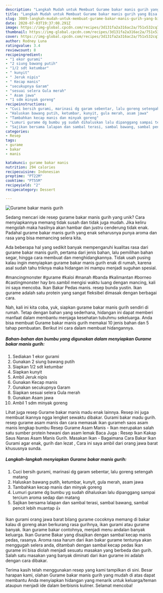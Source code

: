 ```yaml
---
description: "Langkah Mudah untuk Membuat Gurame bakar manis gurih yang Bisa Manjain Lidah"
title: "Langkah Mudah untuk Membuat Gurame bakar manis gurih yang Bisa Manjain Lidah"
slug: 3089-langkah-mudah-untuk-membuat-gurame-bakar-manis-gurih-yang-bisa-manjain-lidah
date: 2020-07-03T19:37:08.291Z
image: https://img-global.cpcdn.com/recipes/3d131fa2a316ac2a/751x532cq70/gurame-bakar-manis-gurih-foto-resep-utama.jpg
thumbnail: https://img-global.cpcdn.com/recipes/3d131fa2a316ac2a/751x532cq70/gurame-bakar-manis-gurih-foto-resep-utama.jpg
cover: https://img-global.cpcdn.com/recipes/3d131fa2a316ac2a/751x532cq70/gurame-bakar-manis-gurih-foto-resep-utama.jpg
author: Rodney Luna
ratingvalue: 3.4
reviewcount: 8
recipeingredient:
- "1 ekor gurami"
- "2 siung bawang putih"
- "1/2 sdt ketumbar"
- " kunyit"
- " Jeruk nipis"
- " Kecap manis"
- "secukupnya Garam"
- "sesuai selera Gula merah"
- " Asam jawa"
- "1 sdm minyak goreng"
recipeinstructions:
- "Cuci bersih gurami, marinasi dg garam sebentar, lalu goreng setengah matang"
- "Haluskan bawang putih, ketumbar, kunyit, gula merah, asam jawa"
- "Tambahkan kecap manis dan minyak goreng"
- "Lumuri gurame dg bumbu yg sudah dihaluskan lalu dipanggang sampai tercium aroma sedap dan matang"
- "Sajikan bersama lalapan dan sambal terasi, sambal bawang, sambal pencit lebih muantap 👍"
categories:
- Resep
tags:
- gurame
- bakar
- manis

katakunci: gurame bakar manis 
nutrition: 294 calories
recipecuisine: Indonesian
preptime: "PT22M"
cooktime: "PT55M"
recipeyield: "2"
recipecategory: Dessert

---
```



![Gurame bakar manis gurih](https://img-global.cpcdn.com/recipes/3d131fa2a316ac2a/751x532cq70/gurame-bakar-manis-gurih-foto-resep-utama.jpg)

Sedang mencari ide resep gurame bakar manis gurih yang unik? Cara menyiapkannya memang tidak susah dan tidak juga mudah. Jika keliru mengolah maka hasilnya akan hambar dan justru cenderung tidak enak. Padahal gurame bakar manis gurih yang enak seharusnya punya aroma dan rasa yang bisa memancing selera kita.

Ada beberapa hal yang sedikit banyak mempengaruhi kualitas rasa dari gurame bakar manis gurih, pertama dari jenis bahan, lalu pemilihan bahan segar, hingga cara membuat dan menghidangkannya. Tidak usah pusing kalau ingin menyiapkan gurame bakar manis gurih enak di rumah, karena asal sudah tahu triknya maka hidangan ini mampu menjadi suguhan spesial.

#mancingmonster #gurame #kaloi #manah #banda #kalimantan #borneo #castingmonster hay bro.sambil mengisi waktu luang dengan mancing, kali ini saya mencoba. Ikan Bakar Pedas manis. resep bunda yustin. Ikan gurame adalah satu protein yang sangat fleksibel dimasak dengan berbagai cara.


Nah, kali ini kita coba, yuk, siapkan gurame bakar manis gurih sendiri di rumah. Tetap dengan bahan yang sederhana, hidangan ini dapat memberi manfaat dalam membantu menjaga kesehatan tubuhmu sekeluarga. Anda bisa membuat Gurame bakar manis gurih memakai 10 jenis bahan dan 5 tahap pembuatan. Berikut ini cara dalam membuat hidangannya.

<!--inarticleads1-->

##### Bahan-bahan dan bumbu yang digunakan dalam menyiapkan Gurame bakar manis gurih:

1. Sediakan 1 ekor gurami
1. Gunakan 2 siung bawang putih
1. Siapkan 1/2 sdt ketumbar
1. Siapkan  kunyit
1. Ambil  Jeruk nipis
1. Gunakan  Kecap manis
1. Gunakan secukupnya Garam
1. Siapkan sesuai selera Gula merah
1. Gunakan  Asam jawa
1. Ambil 1 sdm minyak goreng


Lihat juga resep Gurame bakar manis madu enak lainnya. Resep ini juga membuat ikannya ngga lengket sewaktu dibakar. Gurami bakar madu gurih. resep gurame asam manis dan cara memasak ikan gurameh saos asam manis lengkap bumbu Resep Gurame Asam Manis - Ikan merupakan salah satu sumber protein hewani dan asam lemak Baca Juga : Resep Ikan Kakap Saus Nanas Asam Manis Gurih. Masakan Ikan - Bagaimana Cara Bakar Ikan Gurami agar enak, gurih dan lezat , Cara ini saya ambil dari orang jawa barat khususnya sunda. 

<!--inarticleads2-->

##### Langkah-langkah menyiapkan Gurame bakar manis gurih:

1. Cuci bersih gurami, marinasi dg garam sebentar, lalu goreng setengah matang
1. Haluskan bawang putih, ketumbar, kunyit, gula merah, asam jawa
1. Tambahkan kecap manis dan minyak goreng
1. Lumuri gurame dg bumbu yg sudah dihaluskan lalu dipanggang sampai tercium aroma sedap dan matang
1. Sajikan bersama lalapan dan sambal terasi, sambal bawang, sambal pencit lebih muantap 👍


Ikan gurami orang jawa barat bilang gurame cocoknya memang di bakar kalau di goreng akan berkurang rasa gurihnya, ikan gurami atau gurame banyak. Ikan gurame bakar contohnya, menjadi menu andalan banyak keluarga. Ikan Gurame Bakar yang disajikan dengan sambal kecap manis pedas, rasanya. Aroma rasa harum dari ikan bakar gurame tentunya akan menggugah selera anda, ditambah dengan sambal kecap pedas Ikan gurame ini bisa diolah menjadi sesuatu masakan yang berbeda dan gurih. Salah satu masakan yang banyak diminati dari ikan gurame ini adalah dengan cara dibakar. 

Terima kasih telah menggunakan resep yang kami tampilkan di sini. Besar harapan kami, olahan Gurame bakar manis gurih yang mudah di atas dapat membantu Anda menyiapkan hidangan yang menarik untuk keluarga/teman ataupun menjadi ide dalam berbisnis kuliner. Selamat mencoba!
